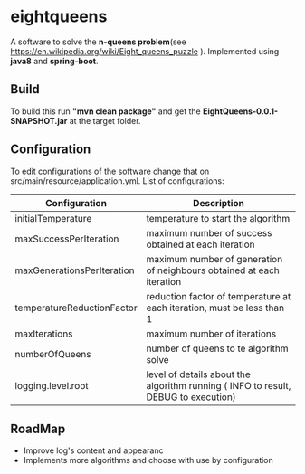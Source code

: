 # eightqueens

A software to solve the **n-queens problem**(see https://en.wikipedia.org/wiki/Eight_queens_puzzle ).
Implemented using **java8** and **spring-boot**.

## Build

To build this run **"mvn clean package"** and get the **EightQueens-0.0.1-SNAPSHOT.jar** at the target folder.

## Configuration

To edit configurations of the software change that on src/main/resource/application.yml.
List of configurations:

Configuration | Description
------------- | -----------
initialTemperature | temperature to start the algorithm
maxSuccessPerIteration | maximum number of success obtained at each iteration
maxGenerationsPerIteration | maximum number of generation of neighbours obtained at each iteration
temperatureReductionFactor | reduction factor of temperature at each iteration, must be less than 1
maxIterations | maximum number of iterations
numberOfQueens | number of queens to te algorithm solve
logging.level.root | level of details about the algorithm running ( INFO to result, DEBUG to execution)

## RoadMap

- Improve log's content and appearanc
- Implements more algorithms and choose with use by configuration
 